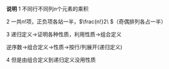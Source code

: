 **说明**
1 不同行不同列$n$个元素的乘积

2 一共$n!$项，正负项各站一半，$\frac{n!}2\ $（奇偶排列各占一半）

3 递归定义$\to$证明各种性质，利用性质$\to$组合定义

   逆序数$\to$组合定义$\to$性质$\to$按行/列展开(递归定义)

4 但是由组合定义到递归定义没用性质